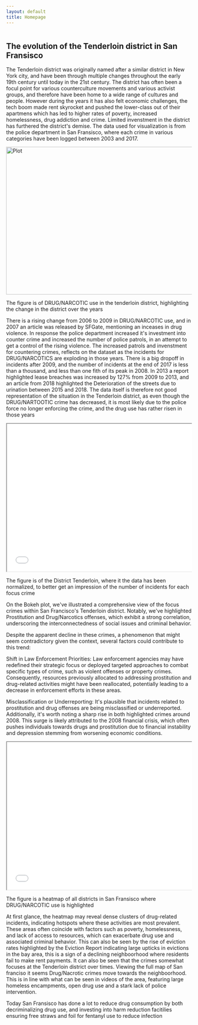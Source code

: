 ```yaml
---
layout: default
title: Homepage
---
```


<div class="container">
    <div class="column">
        <h2>The evolution of the Tenderloin district in San Fransisco </h2>
        <p>The Tenderloin district was originally named after a similar district in New York city, and have been through multiple changes throughout the early 19th century until today in the 21st century. The district has often been a focul point for various counterculture movements and various activist groups, and therefore have been home to a wide range of cultures and people. However during the years it has also felt economic challenges, the tech boom made rent skyrocket and pushed the lower-class out of their apartmens which has led to higher rates of poverty, increased homelessness, drug addiction and crime. Limited invenstment in the district has furthered the district's demise. The data used for visualization is from the police department in San Fransisco, where each crime in various categories have been logged between 2003 and 2017.  </p>
        <img src="{{ site.baseurl }}/assets/figure.png" alt="Plot" width="600" height="400">
        <p>The figure is of DRUG/NARCOTIC use in the tenderloin district, highlighting the change in the district over the years</p>
        <p>There is a rising change from 2006 to 2009 in DRUG/NARCOTIC use, and in 2007 an article was released by SFGate, mentioning an inceases in drug violence. In response the police department increased it's investment into counter crime and increased the number of police patrols, in an attempt to get a control of the rising violence. The increased patrols and invenstment for countering crimes, reflects on the dataset as the incidents for DRUG/NARCOTICS are exploding in those years. There is a big dropoff in incidents after 2009, and the number of incidents at the end of 2017 is less than a thousand, and less than one fith of its peak in 2008. In 2013 a report highlighted lease breaches was increased by 127% from 2009 to 2013, and an article from 2018 highlighted the Deterioration of the streets due to urination between 2015 and 2018. The data itself is therefore not good representation of the situation in the Tenderloin district, as even though the DRUG/NARTOOTIC crime has decreased, it is most likely due to the police force no longer enforcing the crime, and the drug use has rather risen in those years</p>
    </div>
    <div class="column">
        <iframe src="{{ site.baseurl }}/assets/bokeh_plot.html" width="600" height="400"></iframe>
        <p>The figure is of the District Tenderloin, where it the data has been normalized, to better get an impression of the number of incidents for each focus crime</p>
        <p>On the Bokeh plot, we've illustrated a comprehensive view of the focus crimes within San Francisco's Tenderloin district. Notably, we've highlighted Prostitution and Drug/Narcotics offenses, which exhibit a strong correlation, underscoring the interconnectedness of social issues and criminal behavior.

Despite the apparent decline in these crimes, a phenomenon that might seem contradictory given the context, several factors could contribute to this trend:

Shift in Law Enforcement Priorities: Law enforcement agencies may have redefined their strategic focus or deployed targeted approaches to combat specific types of crime, such as violent offenses or property crimes. Consequently, resources previously allocated to addressing prostitution and drug-related activities might have been reallocated, potentially leading to a decrease in enforcement efforts in these areas.

Misclassification or Underreporting: It's plausible that incidents related to prostitution and drug offenses are being misclassified or underreported.
Additionally, it's worth noting a sharp rise in both highlighted crimes around 2008. This surge is likely attributed to the 2008 financial crisis, which often pushes individuals towards drugs and prostitution due to financial instability and depression stemming from worsening economic conditions.</p>
    </div>
    <div class="column">
        <iframe src="{{ site.baseurl }}/assets/heatmap.html" width="600" height="400"></iframe>
        <p>The figure is a heatmap of all districts in San Fransisco where DRUG/NARCOTIC use is highlighted</p>
        <p>At first glance, the heatmap may reveal dense clusters of drug-related incidents, indicating hotspots where these activities are most prevalent. These areas often coincide with factors such as poverty, homelessness, and lack of access to resources, which can exacerbate drug use and associated criminal behavior.
This can also be seen by the rise of eviction rates highlighted by the Eviction Report indicating large upticks in evictions in the bay area, this is a sign of a declining neighboorhood where residents fail to make rent payments.
It can also be seen that the crimes somewhat focuses at the Tenderloin district over times. Viewing the full map of San franciso it seems Drug/Nacrotic crimes move towards the neighboorhood. 
This is in line with what can be seen in videos of the area, featuring large homeless encampments, open drug use and a stark lack of police intervention.</p>
        <p>Today San Fransisco has done a lot to reduce drug consumption by both decriminalizing drug use, and investing into harm reduction facitilies ensuring free straws and foil for fentanyl use to reduce infection</p>
    </div>
</div>